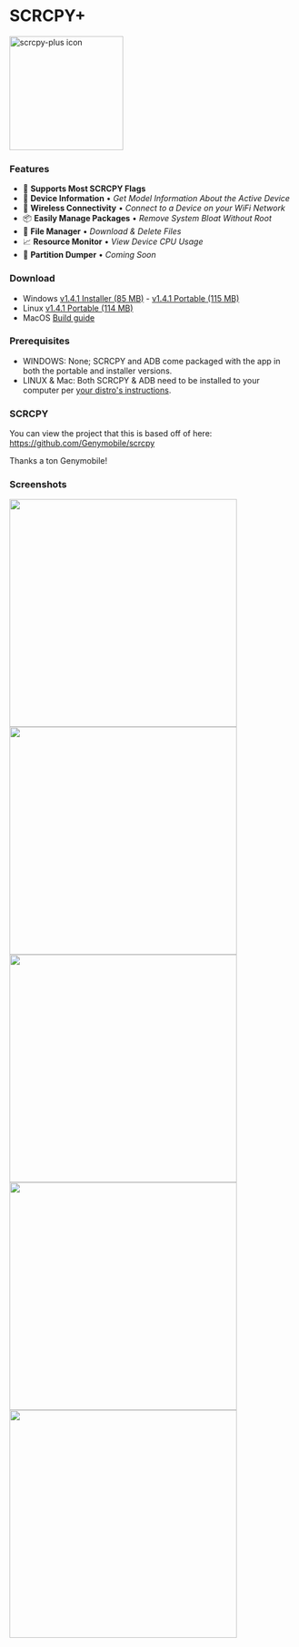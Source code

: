 # SCRCPY+

<img src="https://github.com/Frontesque/scrcpy-plus/raw/main/icons/SCRCPY%2B.png" alt="scrcpy-plus icon" width="200"/>

### Features
- 🚩 **Supports Most SCRCPY Flags**
- 📱 **Device Information**     • *Get Model Information About the Active Device*
- 📶 **Wireless Connectivity**  • *Connect to a Device on your WiFi Network*
- 📦 **Easily Manage Packages** • *Remove System Bloat Without Root*
- 📂 **File Manager**           • *Download & Delete Files*
- 📈 **Resource Monitor**       • *View Device CPU Usage*
- 💾 **Partition Dumper**       • *Coming Soon*

### Download
- Windows [v1.4.1 Installer (85 MB)](https://github.com/Frontesque/scrcpy-plus/releases/download/1.4.1/scrcpy-plus-1.4.1-installer-win-x64.exe) - [v1.4.1 Portable (115 MB)](https://github.com/Frontesque/scrcpy-plus/releases/download/1.4.1/scrcpy-plus-1.4.1-portable-win-x64.zip)
- Linux [v1.4.1 Portable (114 MB)](https://github.com/Frontesque/scrcpy-plus/releases/download/1.4.1/scrcpy-plus-1.4.1-portable-linux-x64.zip)
- MacOS [Build guide](https://github.com/Frontesque/scrcpy-plus/blob/main/BUILDING.md)

### Prerequisites
- WINDOWS:       None; SCRCPY and ADB come packaged with the app in both the portable and installer versions.
- LINUX & Mac:   Both SCRCPY & ADB need to be installed to your computer per [your distro's instructions](https://github.com/Genymobile/scrcpy#linux).

### SCRCPY
You can view the project that this is based off of here:
https://github.com/Genymobile/scrcpy

Thanks a ton Genymobile!

### Screenshots
<img src="https://api.celeste.photos/uploads/ee556ec1-7ac3-44ea-a1f0-541667d58879/EwCFwM4n.gif" height="400" />

<img src="https://api.celeste.photos/uploads/ee556ec1-7ac3-44ea-a1f0-541667d58879/h9SaT1Vv.png" height="400" />
<img src="https://api.celeste.photos/uploads/ee556ec1-7ac3-44ea-a1f0-541667d58879/UN8KRbIc.png" height="400" />
<img src="https://api.celeste.photos/uploads/ee556ec1-7ac3-44ea-a1f0-541667d58879/nR9bPpdW.png" height="400" />
<img src="https://api.celeste.photos/uploads/ee556ec1-7ac3-44ea-a1f0-541667d58879/FpD7bxKj.png" height="400" />
